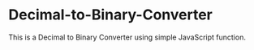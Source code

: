 # Decimal-to-Binary-Converter
This is a Decimal to Binary Converter using simple JavaScript function.
